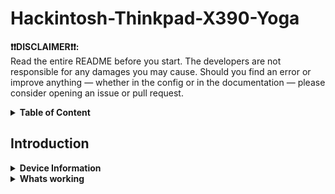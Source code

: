 # Hackintosh-Thinkpad-X390-Yoga

**❗️❗️DISCLAIMER❗️❗️:**<br>
Read the entire README before you start.
The developers are not responsible for any damages you may cause.
Should you find an error or improve anything — whether in the config or in the documentation — please consider opening an issue or pull request.

<details>  
<summary><strong>Table of Content</strong></summary>
</br>

## Table of Content
- [Hackintosh-Thinkpad-X390-Yoga](#Hackintosh-Thinkpad-X390-Yoga)
- [Table of Content](##Table-of-Content)
- [Device Information](##Device-Information)
- [Whats working](##Whats-working)
    - [CPU] 

</details>

## Introduction

<details>  
<summary><strong>Device Information</strong></summary>
</br>

## Device Information
| Specifications | Details |
|:---|:---|
| Computer Model | ThinkPad X390 Yoga |
| CPU | Intel(R) Core(TM) i5-8265U CPU @ 1.60GHz |
| Model |  Lenevo 20NQ|
| Display | Lenevo LEN4094 ( 13.3 inch  ) Touchscreen |
| Memory | 16 GB ( Soledered, SK Hynix DDR4 2400 MHz ) |
| NVMe SSD | NVME Micron 2450 512  GB |
| Integrated Graphics | Intel UHD Graphics 620 |
| Ethernet |  Intel(R) Ethernet Connection (6) I219-V |
| Sound Card | Intel Intel Smart Sound Technology Audio Controller (layout-id: 11) |
| Wireless Card |  Intel(R) Wireless-AC 9560 160MHz |
| I/O |1xUSB-C Thunderbolt 3, 1xUSB 3.1 gen 1(type-c), 2xUSB 3.1 gen 1, MicroSD card reader, HDMI 1.4, Headphone/mic combo |

</details>

<details>
<summary><strong>Whats working</strong></summary>
</br>

## Whats Working

### CPU

Work fine, thanks to CPU friend and CPU FriendFriend, Patched to 0.8 Ghz (Min) - 2.4 Ghz (Max)
Using CPU Friend data provider on lowest power consumsion.
For me, no serious Performance Effect on this setting<br>
Great for Daily usage, such as office, sone video editing, graphic design, some multitask, of course browsing.
if you want to change the power setting,<br>
i will give the further assistance on the "other tweaks" section

### 

</details>